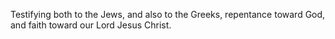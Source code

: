 Testifying both to the Jews, and also to the Greeks, repentance toward God, and faith toward our Lord Jesus Christ.
